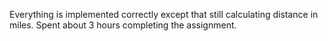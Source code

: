 Everything is implemented correctly except that still calculating distance in miles.
Spent about 3 hours completing the assignment.